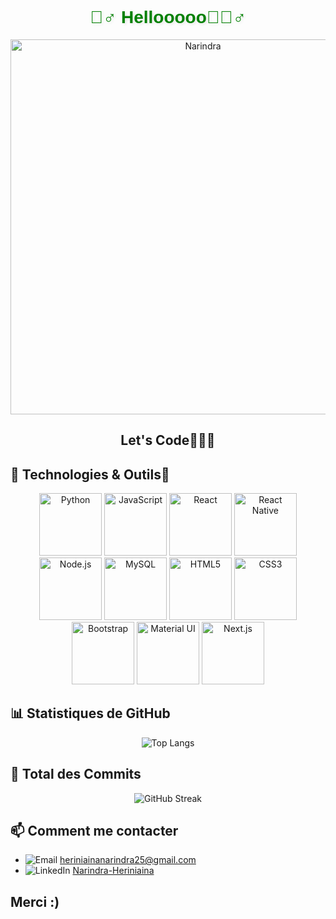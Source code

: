 
<h1 align="center" style="color: green; font-family: 'Arial', sans-serif; text-shadow: 2px 2px 4px rgba(0, 0, 0, 0.1); margin-top: 50px;">
🙋‍♂️ Hellooooo🧘🏽‍♂️
</h1>


<p align="center">
  <img src="https://media.giphy.com/media/v1.Y2lkPTc5MGI3NjExNjYxaHY5cjJnNm5neG8xZzNmMmpkbDh4NGxjMGNtMmF5aGRoNW44YiZlcD12MV9pbnRlcm5hbF9naWZfYnlfaWQmY3Q9Zw/27c7Jo2GU5tpCEQT0y/giphy.gif" alt="Narindra" width="600"/>
</p>
<h2 align="center">Let's Code👨🏽‍💻</h2>


## 🔧 Technologies & Outils🔧
<p align="center">
  <img src="https://img.shields.io/badge/-Python-333333?style=flat&logo=python&logoWidth=40" alt="Python" width="100"/>
  <img src="https://img.shields.io/badge/-JavaScript-333333?style=flat&logo=javascript&logoWidth=40" alt="JavaScript" width="100"/>
  <img src="https://img.shields.io/badge/-React-333333?style=flat&logo=react&logoWidth=40" alt="React" width="100"/>
  <img src="https://img.shields.io/badge/-React%20Native-61DAFB?style=flat&logo=react&logoColor=white&logoWidth=40" alt="React Native" width="100"/>
  <img src="https://img.shields.io/badge/-Node.js-339933?style=flat&logo=node.js&logoColor=white&logoWidth=40" alt="Node.js" width="100"/>
  <img src="https://img.shields.io/badge/-MySQL-4479A1?style=flat&logo=mysql&logoWidth=40" alt="MySQL" width="100"/>
  <img src="https://img.shields.io/badge/-HTML5-E34F26?style=flat&logo=html5&logoWidth=40" alt="HTML5" width="100"/>
  <img src="https://img.shields.io/badge/-CSS3-1572B6?style=flat&logo=css3&logoWidth=40" alt="CSS3" width="100"/>
  <img src="https://img.shields.io/badge/-Bootstrap-563D7C?style=flat&logo=bootstrap&logoWidth=40" alt="Bootstrap" width="100"/>
  <img src="https://img.shields.io/badge/-Material%20UI-0081CB?style=flat&logo=material-ui&logoWidth=40" alt="Material UI" width="100"/>
  <img src="https://img.shields.io/badge/-Next.js-000000?style=flat&logo=next.js&logoWidth=40" alt="Next.js" width="100"/>
</p>

## 📊 Statistiques de GitHub

<p align="center">

  <img src="https://github-readme-stats.vercel.app/api/top-langs/?username=Narindrakoko&layout=compact&theme=radical" alt="Top Langs"/>
</p>

## 🚀 Total des Commits

<p align="center">
  <img src="https://github-readme-streak-stats.herokuapp.com/?user=Narindrakoko&theme=radical" alt="GitHub Streak"/>
</p>



## 📫 Comment me contacter

- ![Email](https://img.shields.io/badge/Email-D14836?style=for-the-badge&logo=gmail&logoColor=white) [heriniainanarindra25@gmail.com](mailto:heriniainanarindra25@gmail.com)
- ![LinkedIn](https://img.shields.io/badge/LinkedIn-0077B5?style=for-the-badge&logo=linkedin&logoColor=white) [Narindra-Heriniaina](https://www.linkedin.com/in/narindra-heriniaina)

## Merci :)

